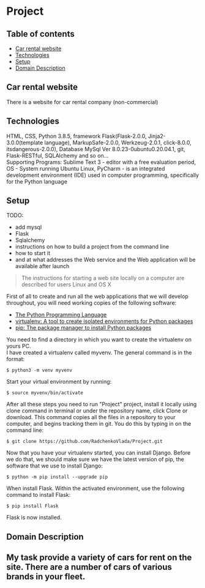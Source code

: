 # Project
## Table of contents

* [Car rental website](#general-info)
* [Technologies](#technologies)
* [Setup](#setup)
* [Domain Description](#domain_description)


## Car rental website

There is a website for car rental company (non-commercial)


## Technologies

HTML, CSS, Python 3.8.5, framework Flask(Flask-2.0.0, Jinja2-3.0.0(template language), MarkupSafe-2.0.0, Werkzeug-2.0.1, click-8.0.0, 
itsdangerous-2.0.0), Database MySql Ver 8.0.23-0ubuntu0.20.04.1, git, Flask-RESTful, SQLAlchemy and so on...\
Supporting Programs: Sublime Text 3 - editor with a free evaluation period,
OS - System running Ubuntu Linux,
PyCharm - is an integrated development environment (IDE) used in computer programming, specifically for the Python language 

## Setup
TODO: 
* add mysql
* Flask
* Sqlalchemy
* instructions on how to build a project from the command line 
* how to start it 
* and at what addresses the Web service and the Web application will be available after launch
> The instructions for starting a web site locally on a computer are described for users Linux and OS X

First of all to create and run all the web applications that we will develop throughout, you will need working copies 
of the following software:
*	[The Python Programming Language](https://www.python.org/downloads/)
*	[virtualenv: A tool to create isolated environments for Python packages](https://virtualenv.pypa.io/en/latest/installation.html)
*	[pip: The package manager to install Python packages](https://pip.pypa.io/en/stable/installing/)

You need to find a directory in which you want to create the virtualenv on yours PC.\
I have created a virtualenv called myvenv. The general command is in the format:

```
$ python3 -m venv myvenv
```

Start your virtual environment by running:

```
$ source myvenv/bin/activate
```

After all these steps you need to run "Project" project, install it locally using clone command in terminal or
under the repository name, click Clone or download.
This command copies all the files in a repository to your computer,
and begins tracking them in git. You do this by typing in on the command line:
 
```
$ git clone https://github.com/RadchenkoVlada/Project.git
```
 
Now that you have your virtualenv started, you can install Django.
Before we do that, we should make sure we have the latest version of pip, the software that we use to install Django:

```
$ python -m pip install --upgrade pip
```
When install Flask. Within the activated environment, use the following command to install Flask:
```
$ pip install Flask
```
Flask is now installed.

## Domain Description

My task provide a variety of cars for rent on the site. There are a number of **cars** of various brands in your 
fleet.
------------------------
